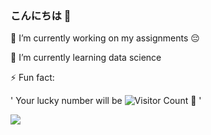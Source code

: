 ### こんにちは 👋


🔭 I’m currently working on my assignments 😔

🌱 I’m currently learning data science

⚡ Fun fact: 


' Your lucky number will be  ![Visitor Count](https://profile-counter.glitch.me/melike35/count.svg) 🤭 '


<img src="https://github-readme-stats.vercel.app/api?username=melike35&&show_icons=true&title_color=ABEBC6&icon_color=F1C40F&text_color=D4E6F1&bg_color=2980B9" >
